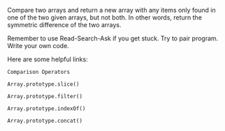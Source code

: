Compare two arrays and return a new array with any items only found in one of the two given arrays, but not both. In other words, return the symmetric difference of the two arrays.

Remember to use Read-Search-Ask if you get stuck. Try to pair program. Write your own code.

Here are some helpful links:

    Comparison Operators

    Array.prototype.slice()

    Array.prototype.filter()

    Array.prototype.indexOf()

    Array.prototype.concat()